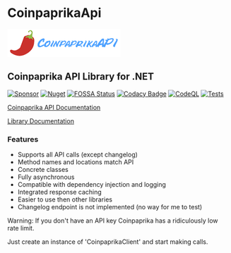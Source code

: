 # CoinpaprikaApi
![Coinpaprika Logo](https://raw.githubusercontent.com/ByronAP/CoinpaprikaApi/dev/coinpaprika-logo-banner-256x64.png)
## Coinpaprika API Library for .NET

[![Sponsor](https://img.shields.io/static/v1?label=Sponsor&message=%E2%9D%A4&logo=GitHub&color=%23fe8e86)](https://github.com/sponsors/ByronAP)
[![Nuget](https://img.shields.io/nuget/v/Coinpaprika_Api)](https://www.nuget.org/packages/Coinpaprika_Api)
[![FOSSA Status](https://app.fossa.com/api/projects/git%2Bgithub.com%2FByronAP%2FCoinpaprikaApi.svg?type=shield)](https://app.fossa.com/projects/git%2Bgithub.com%2FByronAP%2FCoinpaprikaApi?ref=badge_shield)
[![Codacy Badge](https://app.codacy.com/project/badge/Grade/4597bd69581d4039ae591a161fa43f83)](https://www.codacy.com/gh/ByronAP/CoinpaprikaApi/dashboard?utm_source=github.com&amp;utm_medium=referral&amp;utm_content=ByronAP/CoinpaprikaApi&amp;utm_campaign=Badge_Grade)
[![CodeQL](https://github.com/ByronAP/CoinpaprikaApi/actions/workflows/codeql.yml/badge.svg)](https://github.com/ByronAP/CoinpaprikaApi/actions/workflows/codeql.yml)
[![Tests](https://github.com/ByronAP/CoinpaprikaApi/actions/workflows/dev_test_dotnet.yml/badge.svg)](https://github.com/ByronAP/CoinpaprikaApi/actions/workflows/dev_test_dotnet.yml)

[Coinpaprika API Documentation](https://api.coinpaprika.com/)

[Library Documentation](https://byronap.github.io/CoinpaprikaApi_docs)

### Features

+   Supports all API calls (except changelog)
+   Method names and locations match API
+   Concrete classes
+   Fully asynchronous
+   Compatible with dependency injection and logging
+   Integrated response caching
+   Easier to use then other libraries
+   Changelog endpoint is not implemented (no way for me to test)


Warning: If you don't have an API key Coinpaprika has a ridiculously low rate limit.


Just create an instance of 'CoinpaprikaClient' and start making calls.
